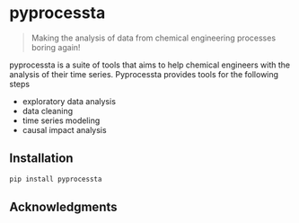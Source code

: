 # pyprocessta

> Making the analysis of data from chemical engineering processes boring again!

pyprocessta is a suite of tools that aims to help chemical engineers with the analysis of their time series. Pyprocessta provides tools for the following steps

- exploratory data analysis
- data cleaning
- time series modeling
- causal impact analysis

## Installation

```bash
pip install pyprocessta
```

## Acknowledgments
